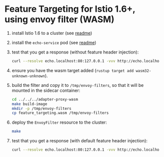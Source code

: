 # Feature Targeting for Istio 1.6+, using envoy filter (WASM)

1. install Istio 1.6 to a cluster (see [readme](../1-istio/README.md))
1. install the `echo-service` pod (see [readme](../../echo-service/README.md))
1. test that you get a response (without feature header injection):

   ```sh
   curl --resolve echo.localhost:80:127.0.0.1 -vvv http://echo.localhost
   ```

1. ensure you have the wasm target added (`rustup target add wasm32-unknown-unknown`).

1. build the filter and copy it to `/tmp/envoy-filters`, so that it will be mounted in the sidecar container:

   ```sh
   cd ../../../adapter-proxy-wasm
   make build-image
   mkdir -p /tmp/envoy-filters
   cp feature_targeting.wasm /tmp/envoy-filters
   ```

1. deploy the `EnvoyFilter` resource to the cluster:

   ```sh
   make
   ```

1. test that you get a response (with default feature header injection):

   ```sh
   curl --resolve echo.localhost:80:127.0.0.1 -vvv http://echo.localhost
   ```
